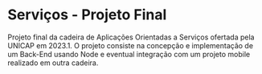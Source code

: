 # Serviços - Projeto Final

Projeto final da cadeira de Aplicações Orientadas a Serviços ofertada pela UNICAP em 2023.1. O projeto consiste na concepção e implementação de um Back-End usando Node e eventual integração com um projeto mobile realizado em outra cadeira.
